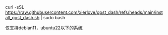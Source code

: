 curl -sSL https://raw.githubusercontent.com/xierlove/gost_dash/refs/heads/main/install_gost_dash.sh | sudo bash

仅支持debian11，ubuntu22以下的系统
